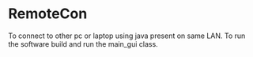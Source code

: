 # RemoteCon
To connect to other pc or laptop using java present on same LAN.
To run the software build and run the main_gui class.
